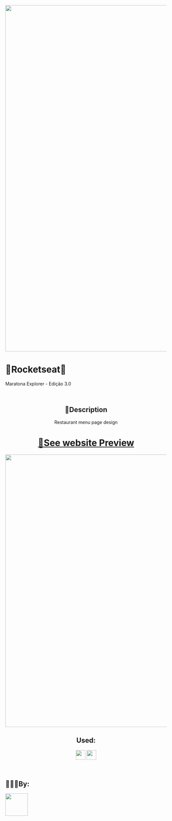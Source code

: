 <img width=1080 src="https://user-images.githubusercontent.com/88464195/184570118-ae3b2ae4-3730-4af5-b852-665017a339af.png"></img>


<h1>🚀Rocketseat🚀</h1>
<p>Maratona Explorer - Edição 3.0</p>
<br>

<h2 style="text-align:center">📑Description</h2>
<p style="text-align:center">Restaurant menu page design</p>

<h1 style="text-align:center"><a href="https://phenomenal-piroshki-5f5ffa.netlify.app">👀See website Preview</a></h1>

<p style="text-align:center">
    <img width=850 src="https://user-images.githubusercontent.com/88464195/184571992-5b6cfcfa-0fac-4d57-9824-d15acd290c2d.png">
    <br>
</p>



<h2 style="text-align:center">Used:</h2>
<p style="text-align:center">
    <img width=30 src="https://cdn-icons-png.flaticon.com/512/732/732190.png"></img>
    <img width=30 src="https://cdn-icons-png.flaticon.com/512/732/732212.png"></img>
</p>
<br>


<h2>👨🏻‍💻By:</h2>
<img width=70 src="https://avatars.githubusercontent.com/u/88464195?v=4"></img>



